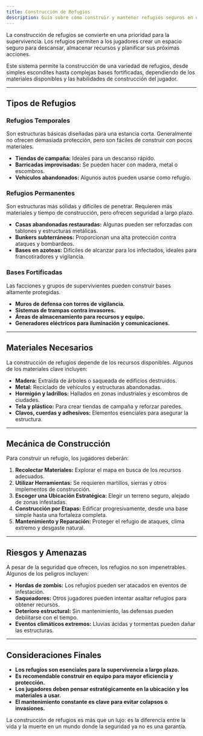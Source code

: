 ```yaml
---
title: Construcción de Refugios
description: Guía sobre cómo construir y mantener refugios seguros en un mundo post-apocalíptico.
---
```


La construcción de refugios se convierte en una prioridad para la supervivencia. Los refugios permiten a los jugadores crear un espacio seguro para descansar, almacenar recursos y planificar sus próximas acciones.

Este sistema permite la construcción de una variedad de refugios, desde simples escondites hasta complejas bases fortificadas, dependiendo de los materiales disponibles y las habilidades de construcción del jugador.

---

## **Tipos de Refugios**

### **Refugios Temporales**
Son estructuras básicas diseñadas para una estancia corta. Generalmente no ofrecen demasiada protección, pero son fáciles de construir con pocos materiales.
- **Tiendas de campaña:** Ideales para un descanso rápido.
- **Barricadas improvisadas:** Se pueden hacer con madera, metal o escombros.
- **Vehículos abandonados:** Algunos autos pueden usarse como refugio.

### **Refugios Permanentes**
Son estructuras más sólidas y difíciles de penetrar. Requieren más materiales y tiempo de construcción, pero ofrecen seguridad a largo plazo.
- **Casas abandonadas restauradas:** Algunas pueden ser reforzadas con tablones y estructuras metálicas.
- **Bunkers subterráneos:** Proporcionan una alta protección contra ataques y bombardeos.
- **Bases en azoteas:** Difíciles de alcanzar para los infectados, ideales para francotiradores y vigilancia.

### **Bases Fortificadas**
Las facciones y grupos de supervivientes pueden construir bases altamente protegidas.
- **Muros de defensa con torres de vigilancia.**
- **Sistemas de trampas contra invasores.**
- **Áreas de almacenamiento para recursos y equipo.**
- **Generadores eléctricos para iluminación y comunicaciones.**

---

## **Materiales Necesarios**
La construcción de refugios depende de los recursos disponibles. Algunos de los materiales clave incluyen:
- **Madera:** Extraída de árboles o saqueada de edificios destruidos.
- **Metal:** Reciclado de vehículos y estructuras abandonadas.
- **Hormigón y ladrillos:** Hallados en zonas industriales y escombros de ciudades.
- **Tela y plástico:** Para crear tiendas de campaña y reforzar paredes.
- **Clavos, cuerdas y adhesivos:** Elementos esenciales para asegurar la estructura.

---

## **Mecánica de Construcción**
Para construir un refugio, los jugadores deberán:
1. **Recolectar Materiales:** Explorar el mapa en busca de los recursos adecuados.
2. **Utilizar Herramientas:** Se requieren martillos, sierras y otros implementos de construcción.
3. **Escoger una Ubicación Estratégica:** Elegir un terreno seguro, alejado de zonas infestadas.
4. **Construcción por Etapas:** Edificar progresivamente, desde una base simple hasta una fortaleza completa.
5. **Mantenimiento y Reparación:** Proteger el refugio de ataques, clima extremo y desgaste natural.

---

## **Riesgos y Amenazas**
A pesar de la seguridad que ofrecen, los refugios no son impenetrables. Algunos de los peligros incluyen:
- **Hordas de zombis:** Los refugios pueden ser atacados en eventos de infestación.
- **Saqueadores:** Otros jugadores pueden intentar asaltar refugios para obtener recursos.
- **Deterioro estructural:** Sin mantenimiento, las defensas pueden debilitarse con el tiempo.
- **Eventos climáticos extremos:** Lluvias ácidas y tormentas pueden dañar las estructuras.

---

## **Consideraciones Finales**
- **Los refugios son esenciales para la supervivencia a largo plazo.**
- **Es recomendable construir en equipo para mayor eficiencia y protección.**
- **Los jugadores deben pensar estratégicamente en la ubicación y los materiales a usar.**
- **El mantenimiento constante es clave para evitar colapsos o invasiones.**

La construcción de refugios es más que un lujo: es la diferencia entre la vida y la muerte en un mundo donde la seguridad ya no es una garantía.

